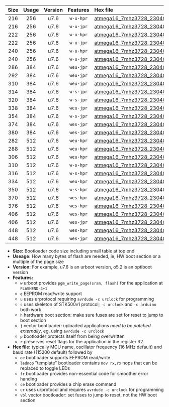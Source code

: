 |Size|Usage|Version|Features|Hex file|
|:-:|:-:|:-:|:-:|:--|
|216|256|u7.6|`w-u-hpr`|[atmega16_7mhz3728_230400bps_ur.hex](https://raw.githubusercontent.com/stefanrueger/urboot/main//atmega16_7mhz3728_230400bps_ur.hex)|
|216|256|u7.6|`w-u-jpr`|[atmega16_7mhz3728_230400bps_ur_vbl.hex](https://raw.githubusercontent.com/stefanrueger/urboot/main//atmega16_7mhz3728_230400bps_ur_vbl.hex)|
|222|256|u7.6|`w-u-hpr`|[atmega16_7mhz3728_230400bps_lednop_ur.hex](https://raw.githubusercontent.com/stefanrueger/urboot/main//atmega16_7mhz3728_230400bps_lednop_ur.hex)|
|222|256|u7.6|`w-u-jpr`|[atmega16_7mhz3728_230400bps_lednop_ur_vbl.hex](https://raw.githubusercontent.com/stefanrueger/urboot/main//atmega16_7mhz3728_230400bps_lednop_ur_vbl.hex)|
|240|256|u7.6|`w-u-hpr`|[atmega16_7mhz3728_230400bps_lednop_fr_ur.hex](https://raw.githubusercontent.com/stefanrueger/urboot/main//atmega16_7mhz3728_230400bps_lednop_fr_ur.hex)|
|240|256|u7.6|`w-u-jpr`|[atmega16_7mhz3728_230400bps_lednop_fr_ur_vbl.hex](https://raw.githubusercontent.com/stefanrueger/urboot/main//atmega16_7mhz3728_230400bps_lednop_fr_ur_vbl.hex)|
|286|384|u7.6|`weu-jpr`|[atmega16_7mhz3728_230400bps_ee_ur_vbl.hex](https://raw.githubusercontent.com/stefanrueger/urboot/main//atmega16_7mhz3728_230400bps_ee_ur_vbl.hex)|
|292|384|u7.6|`weu-jpr`|[atmega16_7mhz3728_230400bps_ee_lednop_ur_vbl.hex](https://raw.githubusercontent.com/stefanrueger/urboot/main//atmega16_7mhz3728_230400bps_ee_lednop_ur_vbl.hex)|
|310|384|u7.6|`weu-jpr`|[atmega16_7mhz3728_230400bps_ee_lednop_fr_ur_vbl.hex](https://raw.githubusercontent.com/stefanrueger/urboot/main//atmega16_7mhz3728_230400bps_ee_lednop_fr_ur_vbl.hex)|
|314|384|u7.6|`w-s-jpr`|[atmega16_7mhz3728_230400bps_vbl.hex](https://raw.githubusercontent.com/stefanrueger/urboot/main//atmega16_7mhz3728_230400bps_vbl.hex)|
|320|384|u7.6|`w-s-jpr`|[atmega16_7mhz3728_230400bps_lednop_vbl.hex](https://raw.githubusercontent.com/stefanrueger/urboot/main//atmega16_7mhz3728_230400bps_lednop_vbl.hex)|
|338|384|u7.6|`weu-jpr`|[atmega16_7mhz3728_230400bps_ee_lednop_fr_ce_ur_vbl.hex](https://raw.githubusercontent.com/stefanrueger/urboot/main//atmega16_7mhz3728_230400bps_ee_lednop_fr_ce_ur_vbl.hex)|
|354|384|u7.6|`w-s-jpr`|[atmega16_7mhz3728_230400bps_lednop_fr_vbl.hex](https://raw.githubusercontent.com/stefanrueger/urboot/main//atmega16_7mhz3728_230400bps_lednop_fr_vbl.hex)|
|374|384|u7.6|`wes-jpr`|[atmega16_7mhz3728_230400bps_ee_vbl.hex](https://raw.githubusercontent.com/stefanrueger/urboot/main//atmega16_7mhz3728_230400bps_ee_vbl.hex)|
|380|384|u7.6|`wes-jpr`|[atmega16_7mhz3728_230400bps_ee_lednop_vbl.hex](https://raw.githubusercontent.com/stefanrueger/urboot/main//atmega16_7mhz3728_230400bps_ee_lednop_vbl.hex)|
|282|512|u7.6|`weu-hpr`|[atmega16_7mhz3728_230400bps_ee_ur.hex](https://raw.githubusercontent.com/stefanrueger/urboot/main//atmega16_7mhz3728_230400bps_ee_ur.hex)|
|288|512|u7.6|`weu-hpr`|[atmega16_7mhz3728_230400bps_ee_lednop_ur.hex](https://raw.githubusercontent.com/stefanrueger/urboot/main//atmega16_7mhz3728_230400bps_ee_lednop_ur.hex)|
|306|512|u7.6|`weu-hpr`|[atmega16_7mhz3728_230400bps_ee_lednop_fr_ur.hex](https://raw.githubusercontent.com/stefanrueger/urboot/main//atmega16_7mhz3728_230400bps_ee_lednop_fr_ur.hex)|
|310|512|u7.6|`w-s-hpr`|[atmega16_7mhz3728_230400bps.hex](https://raw.githubusercontent.com/stefanrueger/urboot/main//atmega16_7mhz3728_230400bps.hex)|
|316|512|u7.6|`w-s-hpr`|[atmega16_7mhz3728_230400bps_lednop.hex](https://raw.githubusercontent.com/stefanrueger/urboot/main//atmega16_7mhz3728_230400bps_lednop.hex)|
|334|512|u7.6|`weu-hpr`|[atmega16_7mhz3728_230400bps_ee_lednop_fr_ce_ur.hex](https://raw.githubusercontent.com/stefanrueger/urboot/main//atmega16_7mhz3728_230400bps_ee_lednop_fr_ce_ur.hex)|
|350|512|u7.6|`w-s-hpr`|[atmega16_7mhz3728_230400bps_lednop_fr.hex](https://raw.githubusercontent.com/stefanrueger/urboot/main//atmega16_7mhz3728_230400bps_lednop_fr.hex)|
|370|512|u7.6|`wes-hpr`|[atmega16_7mhz3728_230400bps_ee.hex](https://raw.githubusercontent.com/stefanrueger/urboot/main//atmega16_7mhz3728_230400bps_ee.hex)|
|376|512|u7.6|`wes-hpr`|[atmega16_7mhz3728_230400bps_ee_lednop.hex](https://raw.githubusercontent.com/stefanrueger/urboot/main//atmega16_7mhz3728_230400bps_ee_lednop.hex)|
|406|512|u7.6|`wes-hpr`|[atmega16_7mhz3728_230400bps_ee_lednop_fr.hex](https://raw.githubusercontent.com/stefanrueger/urboot/main//atmega16_7mhz3728_230400bps_ee_lednop_fr.hex)|
|406|512|u7.6|`wes-jpr`|[atmega16_7mhz3728_230400bps_ee_lednop_fr_vbl.hex](https://raw.githubusercontent.com/stefanrueger/urboot/main//atmega16_7mhz3728_230400bps_ee_lednop_fr_vbl.hex)|
|448|512|u7.6|`wes-hpr`|[atmega16_7mhz3728_230400bps_ee_lednop_fr_ce.hex](https://raw.githubusercontent.com/stefanrueger/urboot/main//atmega16_7mhz3728_230400bps_ee_lednop_fr_ce.hex)|
|448|512|u7.6|`wes-jpr`|[atmega16_7mhz3728_230400bps_ee_lednop_fr_ce_vbl.hex](https://raw.githubusercontent.com/stefanrueger/urboot/main//atmega16_7mhz3728_230400bps_ee_lednop_fr_ce_vbl.hex)|

- **Size:** Bootloader code size including small table at top end
- **Useage:** How many bytes of flash are needed, ie, HW boot section or a multiple of the page size
- **Version:** For example, u7.6 is an urboot version, o5.2 is an optiboot version
- **Features:**
  + `w` urboot provides `pgm_write_page(sram, flash)` for the application at `FLASHEND-4+1`
  + `e` EEPROM read/write support
  + `u` uses urprotocol requiring `avrdude -c urclock` for programming
  + `s` uses skeleton of STK500v1 protocol; `-c urclock` and `-c arduino` both work
  + `h` hardware boot section: make sure fuses are set for reset to jump to boot section
  + `j` vector bootloader: uploaded applications *need to be patched externally*, eg, using `avrdude -c urclock`
  + `p` bootloader protects itself from being overwritten
  + `r` preserves reset flags for the application in the register R2
- **Hex file:** typically MCU name, oscillator frequency (16 MHz default) and baud rate (115200 default) followed by
  + `ee` bootloader supports EEPROM read/write
  + `lednop` "template" bootloader contains `mov rx,rx` nops that can be replaced to toggle LEDs
  + `fr` bootloader provides non-essential code for smoother error handing
  + `ce` bootloader provides a chip erase command
  + `ur` uses urprotocol and requires `avrdude -c urclock` for programming
  + `vbl` vector bootloader: set fuses to jump to reset, not the HW boot section
